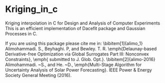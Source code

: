 # Kriging_in_c
Kriging interpolation in C for Design and Analysis of Computer Experiments
This is an efficient implementation of Dacefit package and Gaussian Processes in C. 

If you are using this package please cite me in:
\bibitem[1]{alimo_1} Alimohammadi. S., Beyhaghi. P, and Bewley. T. R. \emph{Delaunay-based Derivative-free Optimization via Global Surrogates Part III: Nonconvex Constraints},  \emph{ submitted to J. Glob. Opt.}.
\bibitem[2]{alimo-2016} Alimohammadi. ~S., and He. ~D., \emph{Multi-Stage Algorithm for Uncertainty Analysis of  Solar Power Forecasting}. IEEE Power \& Energy Society General Meeting (2016).
